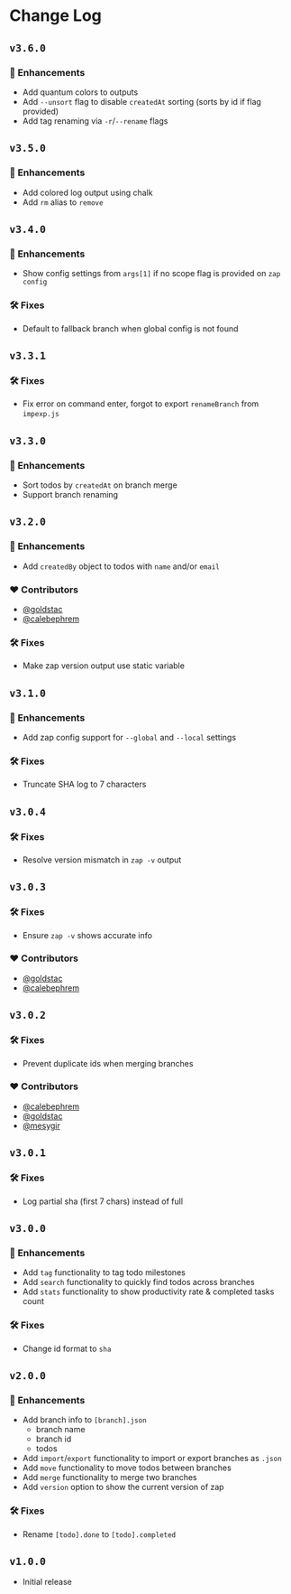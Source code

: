 # Change Log

## `v3.6.0`

### 🚀 Enhancements

- Add quantum colors to outputs
- Add `--unsort` flag to disable `createdAt` sorting (sorts by id if flag provided)
- Add tag renaming via `-r`/`--rename` flags

## `v3.5.0`

### 🚀 Enhancements

- Add colored log output using chalk
- Add `rm` alias to `remove`

## `v3.4.0`

### 🚀 Enhancements

- Show config settings from `args[1]` if no scope flag is provided on `zap config`

### 🛠️ Fixes

- Default to fallback branch when global config is not found

## `v3.3.1`

### 🛠️ Fixes

- Fix error on command enter, forgot to export `renameBranch` from `impexp.js`

## `v3.3.0`

### 🚀 Enhancements

- Sort todos by `createdAt` on branch merge
- Support branch renaming

## `v3.2.0`

### 🚀 Enhancements

- Add `createdBy` object to todos with `name` and/or `email`

### ❤️ Contributors

- [@goldstac](https://github.com/goldstac)
- [@calebephrem](https://github.com/calebephrem)

### 🛠️ Fixes

- Make zap version output use static variable

## `v3.1.0`

### 🚀 Enhancements

- Add zap config support for `--global` and `--local` settings

### 🛠️ Fixes

- Truncate SHA log to 7 characters

## `v3.0.4`

### 🛠️ Fixes

- Resolve version mismatch in `zap -v` output

## `v3.0.3`

### 🛠️ Fixes

- Ensure `zap -v` shows accurate info

### ❤️ Contributors

- [@goldstac](https://github.com/goldstac)
- [@calebephrem](https://github.com/calebephrem)

## `v3.0.2`

### 🛠️ Fixes

- Prevent duplicate ids when merging branches

### ❤️ Contributors

- [@calebephrem](https://github.com/calebephrem)
- [@goldstac](https://github.com/goldstac)
- [@mesygir](https://github.com/mesygir)

## `v3.0.1`

### 🛠️ Fixes

- Log partial sha (first 7 chars) instead of full

## `v3.0.0`

### 🚀 Enhancements

- Add `tag` functionality to tag todo milestones
- Add `search` functionality to quickly find todos across branches
- Add `stats` functionality to show productivity rate & completed tasks count

### 🛠️ Fixes

- Change id format to `sha`

## `v2.0.0`

### 🚀 Enhancements

- Add branch info to `[branch].json`
  - branch name
  - branch id
  - todos
- Add `import`/`export` functionality to import or export branches as `.json`
- Add `move` functionality to move todos between branches
- Add `merge` functionality to merge two branches
- Add `version` option to show the current version of zap

### 🛠️ Fixes

- Rename `[todo].done` to `[todo].completed`

## `v1.0.0`

- Initial release
